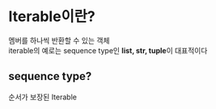 # Iterable이란?
멤버를 하나씩 반환할 수 있는 객체  
iterable의 예로는 sequence type인 <strong>list, str, tuple</strong>이 대표적이다

## sequence type?
순서가 보장된 Iterable